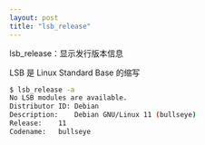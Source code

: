 ```yaml
---
layout: post
title: "lsb_release"
---
```


lsb_release：显示发行版本信息

LSB 是 Linux Standard Base 的缩写

```bash
$ lsb_release -a
No LSB modules are available.
Distributor ID:	Debian
Description:	Debian GNU/Linux 11 (bullseye)
Release:	11
Codename:	bullseye
```
